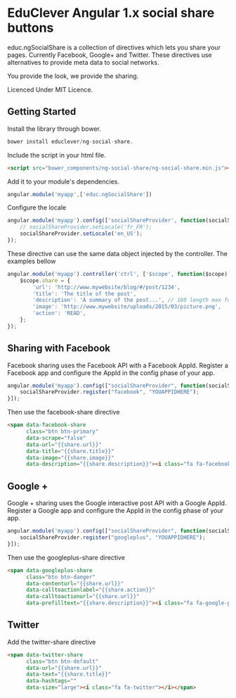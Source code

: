 EduClever Angular 1.x social share buttons
==========================================

educ.ngSocialShare is a collection of directives which lets you share your pages. Currently Facebook, Google+ and Twitter.
These directives use alternatives to provide meta data to social networks.

You provide the look, we provide the sharing.

Licenced Under MIT Licence.

Getting Started
---------------
Install the library through bower.
```js
bower install educlever/ng-social-share.
```
Include the script in your html file.
```html
<script src="bower_components/ng-social-share/ng-social-share.min.js"></script>
```

Add it to your module's dependencies.
```js
angular.module('myapp',['educ.ngSocialShare'])
```

Configure the locale
```js
angular.module('myapp').config(['socialShareProvider', function(socialShareProvider) {
    // socialShareProvider.setLocale('fr_FR');
    socialShareProvider.setLocale('en_US');
});
```

These directive can use the same data object injected by the controller.
The examples bellow
```js
angular.module('myapp').controller('ctrl', ['$scope', function($scope) {
    $scope.share = {
        'url': 'http://www.mywebsite/blog/#/post/1234',
        'title': 'The title of the post',
        'description': 'A summary of the post...', // 160 length max fot Twitter !
        'image': 'http://www.mywebsite/uploads/2015/03/picture.png',
        'action': 'READ',
    };
});
```

Sharing with Facebook
---------------------
Facebook sharing uses the Facebook API with a Facebook AppId.
Register a Facebook app and configure the AppId in the config phase of your app.
```js
angular.module('myapp').config(["socialShareProvider", function(socialShareProvider) {
    socialShareProvider.register("facebook", "YOUAPPIDHERE");
}]);
```

Then use the facebook-share directive
```html
<span data-facebook-share
      class="btn btn-primary"
      data-scrape="false"
      data-url="{{share.url}}"
      data-title="{{share.title}}"
      data-image="{{share.image}}"
      data-description="{{share.description}}"><i class="fa fa-facebook"></i></span>
```

Google +
--------
Google + sharing uses the Google interactive post API with a Google AppId.
Register a Google app and configure the AppId in the config phase of your app.
```js
angular.module('myapp').config(["socialShareProvider", function(socialShareProvider) {
    socialShareProvider.register("googleplus", "YOUAPPIDHERE");
}]);
```

Then use the googleplus-share directive
```html
<span data-googleplus-share
      class="btn btn-danger"
      data-contenturl="{{share.url}}"
      data-calltoactionlabel="{{share.action}}"
      data-calltoactionurl="{{share.url}}"
      data-prefilltext="{{share.description}}"><i class="fa fa-google-plus"></i></span>
```

Twitter
-------
Add the twitter-share directive
```html
<span data-twitter-share
      class="btn btn-default"
      data-url="{{share.url}}"
      data-text="{{share.title}}"
      data-hashtags=""
      data-size="large"><i class="fa fa-twitter"></i></span>
```
